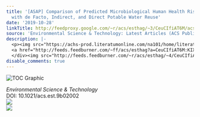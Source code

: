 ```yaml
---
title: '[ASAP] Comparison of Predicted Microbiological Human Health Risks Associated
  with de Facto, Indirect, and Direct Potable Water Reuse'
date: '2019-10-28'
linkTitle: http://feedproxy.google.com/~r/acs/esthag/~3/CeuCIfiAT6M/acs.est.9b02002
source: 'Environmental Science & Technology: Latest Articles (ACS Publications)'
description: |-
  <p><img src="https://achs-prod.literatumonline.com/na101/home/literatum/publisher/achs/journals/content/esthag/0/esthag.ahead-of-print/acs.est.9b02002/20191028/images/medium/es9b02002_0002.gif" alt="TOC Graphic"/></p><div><cite>Environmental Science & Technology</cite></div><div>DOI: 10.1021/acs.est.9b02002</div><div class="feedflare">
  <a href="http://feeds.feedburner.com/~ff/acs/esthag?a=CeuCIfiAT6M:KIX4k6VovmA:yIl2AUoC8zA"><img src="http://feeds.feedburner.com/~ff/acs/esthag?d=yIl2AUoC8zA" border="0"></img></a>
  </div><img src="http://feeds.feedburner.com/~r/acs/esthag/~4/CeuCIfiAT6M" ...
disable_comments: true
---
```

<p><img src="https://achs-prod.literatumonline.com/na101/home/literatum/publisher/achs/journals/content/esthag/0/esthag.ahead-of-print/acs.est.9b02002/20191028/images/medium/es9b02002_0002.gif" alt="TOC Graphic"/></p><div><cite>Environmental Science & Technology</cite></div><div>DOI: 10.1021/acs.est.9b02002</div><div class="feedflare">
<a href="http://feeds.feedburner.com/~ff/acs/esthag?a=CeuCIfiAT6M:KIX4k6VovmA:yIl2AUoC8zA"><img src="http://feeds.feedburner.com/~ff/acs/esthag?d=yIl2AUoC8zA" border="0"></img></a>
</div><img src="http://feeds.feedburner.com/~r/acs/esthag/~4/CeuCIfiAT6M" ...